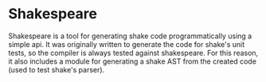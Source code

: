 # Shakespeare

Shakespeare is a tool for generating shake code programmatically using a simple api.
It was originally written to generate the code for shake's unit tests, so the compiler
is always tested against shakespeare. For this reason, it also includes a module for
generating a shake AST from the created code (used to test shake's parser). 
